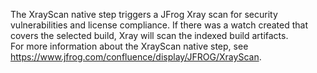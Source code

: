 The XrayScan native step triggers a JFrog Xray scan for security vulnerabilities and license compliance. If there was a watch created that covers the selected build, Xray will scan the indexed build artifacts.  
For more information about the XrayScan native step, see https://www.jfrog.com/confluence/display/JFROG/XrayScan.
